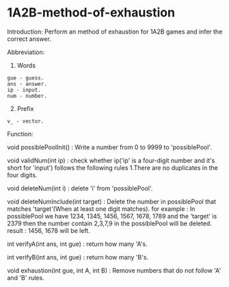 # 1A2B-method-of-exhaustion

Introduction: Perform an method of exhaustion for 1A2B games and infer the correct answer.

Abbreviation:

  1. Words

    gue - guess.
    ans - answer.
    ip - input.
    num - number.

  2. Prefix

    v_ - vector.

Function:

  void possiblePoolInit() : Write a number from 0 to 9999 to 'possiblePool'.

  void validNum(int ip) : check whether ip('ip' is a four-digit number and it's short for 'input') follows the following rules
  1.There are no duplicates in the four digits.

  void deleteNum(int i) : delete 'i' from 'possiblePool'.

  void deleteNumInclude(int target) : Delete the number in possiblePool that matches 'target'(When at least one digit matches).
  for example : In possiblePool we have 1234, 1345, 1456, 1567, 1678, 1789 and the 'target' is 2379 then the number contain 2,3,7,9 in the possiblePool will be deleted.
  result : 1456, 1678 will be left.

  int verifyA(int ans, int gue) : return how many 'A's.

  int verifyB(int ans, int gue) : return how many 'B's.

  void exhaustion(int gue, int A, int B) : Remove numbers that do not follow 'A' and 'B' rules.
  
